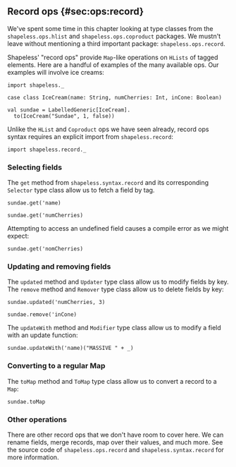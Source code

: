 ## Record ops {#sec:ops:record}

We've spent some time in this chapter
looking at type classes from the
`shapeless.ops.hlist` and `shapeless.ops.coproduct` packages.
We mustn't leave without mentioning a third important package:
`shapeless.ops.record`.

Shapeless' "record ops" provide `Map`-like
operations on `HLists` of tagged elements.
Here are a handful of examples of the many available ops.
Our examples will involve ice creams:

```tut:book:silent
import shapeless._

case class IceCream(name: String, numCherries: Int, inCone: Boolean)
```

```tut:book
val sundae = LabelledGeneric[IceCream].
  to(IceCream("Sundae", 1, false))
```

Unlike the `HList` and `Coproduct` ops we have seen already,
record ops syntax requires an explicit import from `shapeless.record`:

```tut:book:silent
import shapeless.record._
```

### Selecting fields

The `get` method from `shapeless.syntax.record`
and its corresponding `Selector` type class
allow us to fetch a field by tag.

```tut:book
sundae.get('name)
```

```tut:book
sundae.get('numCherries)
```

Attempting to access an undefined field
causes a compile error as we might expect:

```tut:book:fail
sundae.get('nomCherries)
```

### Updating and removing fields

The `updated` method and `Updater` type class allow us to modify fields by key.
The `remove` method and `Remover` type class allow us to delete fields by key:

```tut:book
sundae.updated('numCherries, 3)
```

```tut:book
sundae.remove('inCone)
```

The `updateWith` method and `Modifier` type class allow us
to modify a field with an update function:

```tut:book
sundae.updateWith('name)("MASSIVE " + _)
```

### Converting to a regular Map

The `toMap` method and `ToMap` type class
allow us to convert a record to a `Map`:

```tut:book
sundae.toMap
```

### Other operations

There are other record ops that we don't have room to cover here.
We can rename fields, merge records, map over their values, and much more.
See the source code of `shapeless.ops.record` and `shapeless.syntax.record`
for more information.
